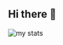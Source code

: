 ## Hi there 👋
<img alt="my stats" src="https://github-readme-stats.vercel.app/api?username=progaVolt&show_icons=true&theme=hol">
